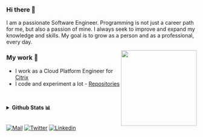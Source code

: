 ### Hi there 👋

I am a passionate Software Engineer. Programming is not just a career path for me, but also a passion of mine. I always seek to improve and expand my knowledge and skills. My goal is to grow as a person and as a professional, every day. 

<!--
**man0s/man0s** is a ✨ _special_ ✨ repository because its `README.md` (this file) appears on your GitHub profile.

Here are some ideas to get you started:

- 🔭 I’m currently working on ...
- 🌱 I’m currently learning ...
- 👯 I’m looking to collaborate on ...
- 🤔 I’m looking for help with ...
- 💬 Ask me about ...
- 📫 How to reach me: ...
- 😄 Pronouns: ...
- ⚡ Fun fact: ...
-->

<img align='right' src="https://media.giphy.com/media/M9gbBd9nbDrOTu1Mqx/giphy.gif" width="200">

### My work 🔭

- I work as a Cloud Platform Engineer for [Citrix](https://www.citrix.com)
- I code and experiment a lot - [Repositories](https://github.com/man0s?tab=repositories)

&nbsp;
<details>
  <summary><b>Github Stats 📊</b></summary>
  <p align="center"> <img src="https://github-readme-stats.vercel.app/api?username=man0s&count_private=true&show_icons=true&include_all_commits=true" alt="Emmanouil Katefidis | Stats" />
</details>
&nbsp;

[![Mail](https://img.shields.io/badge/-Email-black?style=for-the-badge&logo=gmail)](mailto:e.katefidis@outlook.com)
[![Twitter](https://img.shields.io/badge/-Twitter-black?style=for-the-badge&logo=twitter)](https://twitter.com/EKatefidis)
[![Linkedin](https://img.shields.io/badge/-LinkedIn-black?style=for-the-badge&logo=Linkedin)](https://www.linkedin.com/in/man0s)
